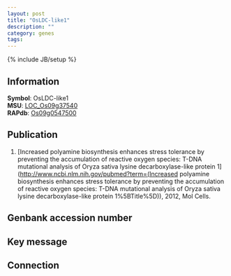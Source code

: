 ```yaml
---
layout: post
title: "OsLDC-like1"
description: ""
category: genes
tags: 
---
```

{% include JB/setup %}

## Information
__Symbol__: OsLDC-like1  
__MSU__: [LOC_Os09g37540](http://rice.plantbiology.msu.edu/cgi-bin/ORF_infopage.cgi?orf=LOC_Os09g37540)  
__RAPdb__: [Os09g0547500](http://rapdb.dna.affrc.go.jp/viewer/gbrowse_details/irgsp1?name=Os09g0547500)  

## Publication
1. [Increased polyamine biosynthesis enhances stress tolerance by preventing the accumulation of reactive oxygen species: T-DNA mutational analysis of Oryza sativa lysine decarboxylase-like protein 1](http://www.ncbi.nlm.nih.gov/pubmed?term=(Increased polyamine biosynthesis enhances stress tolerance by preventing the accumulation of reactive oxygen species: T-DNA mutational analysis of Oryza sativa lysine decarboxylase-like protein 1%5BTitle%5D)), 2012, Mol Cells.

## Genbank accession number

## Key message

## Connection


